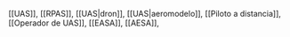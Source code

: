 [[UAS]], [[RPAS]], [[UAS|dron]], [[UAS|aeromodelo]], [[Piloto a distancia]], [[Operador de UAS]], [[EASA]], [[AESA]],

